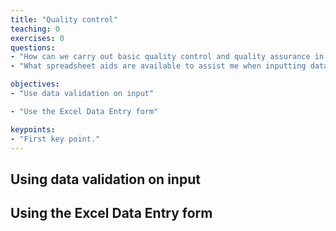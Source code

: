```yaml
---
title: "Quality control"
teaching: 0
exercises: 0
questions:
- "How can we carry out basic quality control and quality assurance in spreadsheets?" 
- "What spreadsheet aids are available to assist me when inputting data?"

objectives:
- "Use data validation on input"

- "Use the Excel Data Entry form"

keypoints:
- "First key point."
---
```


## Using data validation on input

## Using the Excel Data Entry form
